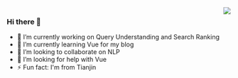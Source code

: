 <img align="right" src="https://github-readme-stats.vercel.app/api?username=yangdelu855&show_icons=true&icon_color=CE1D2D&text_color=718096&bg_color=ffffff&hide_title=true" />


### Hi there 👋

- 🔭 I’m currently working on Query Understanding and Search Ranking
- 🌱 I’m currently learning Vue for my blog
- 👯 I’m looking to collaborate on NLP 
- 🤔 I’m looking for help with Vue
- ⚡ Fun fact: I'm from Tianjin
<!--
**yangdelu855/yangdelu855** is a ✨ _special_ ✨ repository because its `README.md` (this file) appears on your GitHub profile.

Here are some ideas to get you started:

- 🔭 I’m currently working on ...
- 🌱 I’m currently learning ...
- 👯 I’m looking to collaborate on ...
- 🤔 I’m looking for help with ...
- 💬 Ask me about ...
- 📫 How to reach me: ...
- 😄 Pronouns: ...
- ⚡ Fun fact: ...
-->
